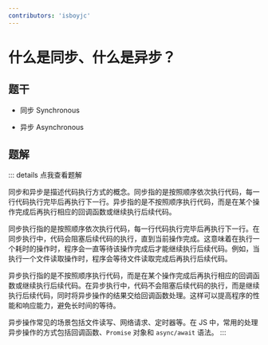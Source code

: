 ```yaml
---
contributors: 'isboyjc'
---
```


# 什么是同步、什么是异步？


## 题干

- 同步 Synchronous

- 异步 Asynchronous



## 题解

::: details 点我查看题解

同步和异步是描述代码执行方式的概念。同步指的是按照顺序依次执行代码，每一行代码执行完毕后再执行下一行。异步指的是不按照顺序执行代码，而是在某个操作完成后再执行相应的回调函数或继续执行后续代码。

同步执行指的是按照顺序依次执行代码，每一行代码执行完毕后再执行下一行。在同步执行中，代码会阻塞后续代码的执行，直到当前操作完成。这意味着在执行一个耗时的操作时，程序会一直等待该操作完成后才能继续执行后续代码。例如，当执行一个文件读取操作时，程序会等待文件读取完成后再执行后续代码。

异步执行指的是不按照顺序执行代码，而是在某个操作完成后再执行相应的回调函数或继续执行后续代码。在异步执行中，代码不会阻塞后续代码的执行，而是继续执行后续代码，同时将异步操作的结果交给回调函数处理。这样可以提高程序的性能和响应能力，避免长时间的等待。

异步操作常见的场景包括文件读写、网络请求、定时器等。在 JS 中，常用的处理异步操作的方式包括回调函数、`Promise` 对象和 `async/await` 语法。
:::